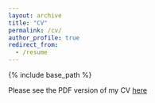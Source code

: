 ```yaml
---
layout: archive
title: "CV"
permalink: /cv/
author_profile: true
redirect_from:
  - /resume
---
```


{% include base_path %}

Please see the PDF version of my CV [here](/files/cv.pdf)

<!-- Education
======

* B.S. in Computer Science, University of Toronto, 2020-2024

Experience
======
* Fall 2024: Machine Learning Researcher
  * Gene2Lead
  * Duties includes: Researching current methods for predicting reactivity of amino acids positioned on proteins.
  * Supervisor: Prof. Lisa Zhang and Dr. Fettah Erdogan

* Fall 2023 - Winter 2024: Teaching Assistant
  * University of Toronto
  * Duties included: Teaching tutorial sections and marking assignments.
  
Skills
======
* Skill 1
* Skill 2
  * Sub-skill 2.1
  * Sub-skill 2.2
  * Sub-skill 2.3
* Skill 3

Publications
======
  <ul>{% for post in site.publications reversed %}
    {% include archive-single-cv.html %}
  {% endfor %}</ul>
  
Talks
======
  <ul>{% for post in site.talks reversed %}
    {% include archive-single-talk-cv.html  %}
  {% endfor %}</ul>
  
Teaching
======
  <ul>{% for post in site.teaching reversed %}
    {% include archive-single-cv.html %}
  {% endfor %}</ul>
  
Service and leadership
======
* Currently signed in to 43 different slack teams -->
